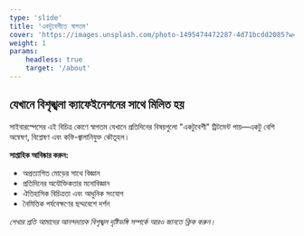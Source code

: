 ```yaml
---
type: 'slide'
title: 'একটুবেশীতে স্বাগতম'
cover: 'https://images.unsplash.com/photo-1495474472287-4d71bcdd2085?w=1200&h=600&fit=crop'
weight: 1
params:
    headless: true
    target: '/about'
---
```


## যেখানে বিশৃঙ্খলা ক্যাফেইনেশনের সাথে মিলিত হয়

সাইবারস্পেসের এই বিচিত্র কোণে স্বাগতম যেখানে প্রতিদিনের বিষয়গুলো "একটুবেশী" ট্রিটমেন্ট পায়—একটু বেশি অন্বেষণ, বিশ্লেষণ এবং কফি-জ্বালানিযুক্ত কৌতূহল।

**সাপ্তাহিক আবিষ্কার করুন:**
- অপ্রত্যাশিত মোড়ের সাথে বিজ্ঞান
- প্রতিদিনের অযৌক্তিকতার মনোবিজ্ঞান
- ঐতিহাসিক বিচিত্রতা এবং আধুনিক সংযোগ
- নৈমিত্তিক পর্যবেক্ষণের ছদ্মবেশে দর্শন

*শেখার প্রতি আমাদের আনন্দদায়ক বিশৃঙ্খল দৃষ্টিভঙ্গি সম্পর্কে আরও জানতে ক্লিক করুন।*